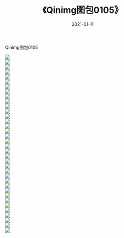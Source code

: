 ﻿---
layout: post
title:  《Qinimg图包0105》
date:   2021-01-11
img: http://imgx.orgx.ga/Qinimg图包/Qinimg图包0105/000.jpg
categories: [美女, 清纯, 唯美]
---

Qinimg图包0105

 ![](http://imgx.orgx.ga/Qinimg图包/Qinimg图包0105/001.jpg) <br>![](http://imgx.orgx.ga/Qinimg图包/Qinimg图包0105/002.jpg) <br>![](http://imgx.orgx.ga/Qinimg图包/Qinimg图包0105/003.jpg) <br>![](http://imgx.orgx.ga/Qinimg图包/Qinimg图包0105/004.jpg) <br>![](http://imgx.orgx.ga/Qinimg图包/Qinimg图包0105/005.jpg) <br>![](http://imgx.orgx.ga/Qinimg图包/Qinimg图包0105/006.jpg) <br>![](http://imgx.orgx.ga/Qinimg图包/Qinimg图包0105/007.jpg) <br>![](http://imgx.orgx.ga/Qinimg图包/Qinimg图包0105/008.jpg) <br>![](http://imgx.orgx.ga/Qinimg图包/Qinimg图包0105/009.jpg) <br>![](http://imgx.orgx.ga/Qinimg图包/Qinimg图包0105/010.jpg) <br>![](http://imgx.orgx.ga/Qinimg图包/Qinimg图包0105/011.jpg) <br>![](http://imgx.orgx.ga/Qinimg图包/Qinimg图包0105/012.jpg) <br>![](http://imgx.orgx.ga/Qinimg图包/Qinimg图包0105/013.jpg) <br>![](http://imgx.orgx.ga/Qinimg图包/Qinimg图包0105/014.jpg) <br>![](http://imgx.orgx.ga/Qinimg图包/Qinimg图包0105/015.jpg) <br>![](http://imgx.orgx.ga/Qinimg图包/Qinimg图包0105/016.jpg) <br>![](http://imgx.orgx.ga/Qinimg图包/Qinimg图包0105/017.jpg) <br>![](http://imgx.orgx.ga/Qinimg图包/Qinimg图包0105/018.jpg) <br>![](http://imgx.orgx.ga/Qinimg图包/Qinimg图包0105/019.jpg) <br>![](http://imgx.orgx.ga/Qinimg图包/Qinimg图包0105/020.jpg) <br>![](http://imgx.orgx.ga/Qinimg图包/Qinimg图包0105/021.jpg) <br>![](http://imgx.orgx.ga/Qinimg图包/Qinimg图包0105/022.jpg) <br>![](http://imgx.orgx.ga/Qinimg图包/Qinimg图包0105/023.jpg) <br>![](http://imgx.orgx.ga/Qinimg图包/Qinimg图包0105/024.jpg) <br>![](http://imgx.orgx.ga/Qinimg图包/Qinimg图包0105/025.jpg) <br>![](http://imgx.orgx.ga/Qinimg图包/Qinimg图包0105/026.jpg) <br>![](http://imgx.orgx.ga/Qinimg图包/Qinimg图包0105/027.jpg) <br>![](http://imgx.orgx.ga/Qinimg图包/Qinimg图包0105/028.jpg) <br>![](http://imgx.orgx.ga/Qinimg图包/Qinimg图包0105/029.jpg) <br>![](http://imgx.orgx.ga/Qinimg图包/Qinimg图包0105/030.jpg) <br>![](http://imgx.orgx.ga/Qinimg图包/Qinimg图包0105/031.jpg) <br>![](http://imgx.orgx.ga/Qinimg图包/Qinimg图包0105/032.jpg) <br>![](http://imgx.orgx.ga/Qinimg图包/Qinimg图包0105/033.jpg) <br>![](http://imgx.orgx.ga/Qinimg图包/Qinimg图包0105/034.jpg) <br>![](http://imgx.orgx.ga/Qinimg图包/Qinimg图包0105/035.jpg) <br>![](http://imgx.orgx.ga/Qinimg图包/Qinimg图包0105/036.jpg) <br>